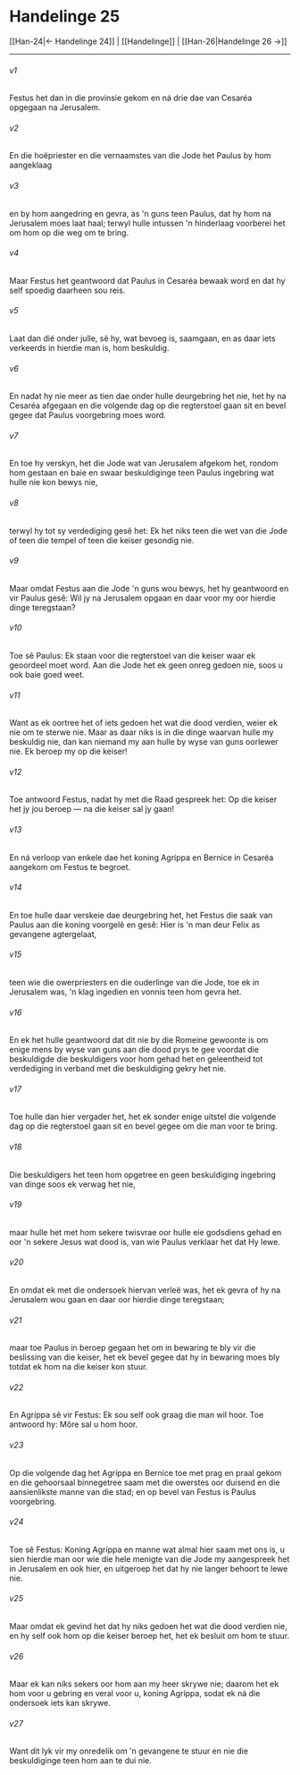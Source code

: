 # Handelinge 25

[[Han-24|← Handelinge 24]] | [[Handelinge]] | [[Han-26|Handelinge 26 →]]
***

###### v1
Festus het dan in die provinsie gekom en ná drie dae van Cesaréa opgegaan na Jerusalem. 
###### v2
En die hoëpriester en die vernaamstes van die Jode het Paulus by hom aangeklaag 
###### v3
en by hom aangedring en gevra, as 'n guns teen Paulus, dat hy hom na Jerusalem moes laat haal; terwyl hulle intussen 'n hinderlaag voorberei het om hom op die weg om te bring. 
###### v4
Maar Festus het geantwoord dat Paulus in Cesaréa bewaak word en dat hy self spoedig daarheen sou reis. 
###### v5
Laat dan dié onder julle, sê hy, wat bevoeg is, saamgaan, en as daar iets verkeerds in hierdie man is, hom beskuldig. 
###### v6
En nadat hy nie meer as tien dae onder hulle deurgebring het nie, het hy na Cesaréa afgegaan en die volgende dag op die regterstoel gaan sit en bevel gegee dat Paulus voorgebring moes word. 
###### v7
En toe hy verskyn, het die Jode wat van Jerusalem afgekom het, rondom hom gestaan en baie en swaar beskuldiginge teen Paulus ingebring wat hulle nie kon bewys nie, 
###### v8
terwyl hy tot sy verdediging gesê het: Ek het niks teen die wet van die Jode of teen die tempel of teen die keiser gesondig nie. 
###### v9
Maar omdat Festus aan die Jode 'n guns wou bewys, het hy geantwoord en vir Paulus gesê: Wil jy na Jerusalem opgaan en daar voor my oor hierdie dinge teregstaan? 
###### v10
Toe sê Paulus: Ek staan voor die regterstoel van die keiser waar ek geoordeel moet word. Aan die Jode het ek geen onreg gedoen nie, soos u ook baie goed weet. 
###### v11
Want as ek oortree het of iets gedoen het wat die dood verdien, weier ek nie om te sterwe nie. Maar as daar niks is in die dinge waarvan hulle my beskuldig nie, dan kan niemand my aan hulle by wyse van guns oorlewer nie. Ek beroep my op die keiser! 
###### v12
Toe antwoord Festus, nadat hy met die Raad gespreek het: Op die keiser het jy jou beroep — na die keiser sal jy gaan! 
###### v13
En ná verloop van enkele dae het koning Agríppa en Berníce in Cesaréa aangekom om Festus te begroet. 
###### v14
En toe hulle daar verskeie dae deurgebring het, het Festus die saak van Paulus aan die koning voorgelê en gesê: Hier is 'n man deur Felix as gevangene agtergelaat, 
###### v15
teen wie die owerpriesters en die ouderlinge van die Jode, toe ek in Jerusalem was, 'n klag ingedien en vonnis teen hom gevra het. 
###### v16
En ek het hulle geantwoord dat dit nie by die Romeine gewoonte is om enige mens by wyse van guns aan die dood prys te gee voordat die beskuldigde die beskuldigers voor hom gehad het en geleentheid tot verdediging in verband met die beskuldiging gekry het nie. 
###### v17
Toe hulle dan hier vergader het, het ek sonder enige uitstel die volgende dag op die regterstoel gaan sit en bevel gegee om die man voor te bring. 
###### v18
Die beskuldigers het teen hom opgetree en geen beskuldiging ingebring van dinge soos ek verwag het nie, 
###### v19
maar hulle het met hom sekere twisvrae oor hulle eie godsdiens gehad en oor 'n sekere Jesus wat dood is, van wie Paulus verklaar het dat Hy lewe. 
###### v20
En omdat ek met die ondersoek hiervan verleë was, het ek gevra of hy na Jerusalem wou gaan en daar oor hierdie dinge teregstaan; 
###### v21
maar toe Paulus in beroep gegaan het om in bewaring te bly vir die beslissing van die keiser, het ek bevel gegee dat hy in bewaring moes bly totdat ek hom na die keiser kon stuur. 
###### v22
En Agríppa sê vir Festus: Ek sou self ook graag die man wil hoor. Toe antwoord hy: Môre sal u hom hoor. 
###### v23
Op die volgende dag het Agríppa en Berníce toe met prag en praal gekom en die gehoorsaal binnegetree saam met die owerstes oor duisend en die aansienlikste manne van die stad; en op bevel van Festus is Paulus voorgebring. 
###### v24
Toe sê Festus: Koning Agríppa en manne wat almal hier saam met ons is, u sien hierdie man oor wie die hele menigte van die Jode my aangespreek het in Jerusalem en ook hier, en uitgeroep het dat hy nie langer behoort te lewe nie. 
###### v25
Maar omdat ek gevind het dat hy niks gedoen het wat die dood verdien nie, en hy self ook hom op die keiser beroep het, het ek besluit om hom te stuur. 
###### v26
Maar ek kan niks sekers oor hom aan my heer skrywe nie; daarom het ek hom voor u gebring en veral voor u, koning Agríppa, sodat ek ná die ondersoek iets kan skrywe. 
###### v27
Want dit lyk vir my onredelik om 'n gevangene te stuur en nie die beskuldiginge teen hom aan te dui nie. 
